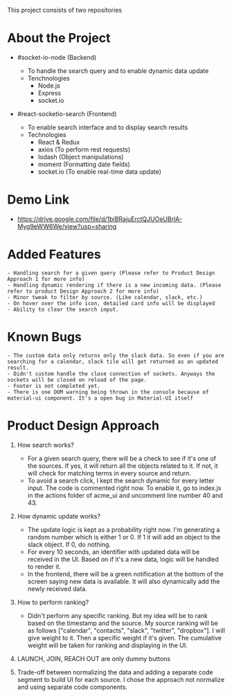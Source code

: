 This project consists of two repositories

# About the Project
- #socket-io-node (Backend)
    - To handle the search query and to enable dynamic data update
    - Tenchnologies
        - Node.js
        - Express
        - socket.io

- #react-socketio-search (Frontend)
    - To enable search interface and to display search results
    - Technologies
        - React & Redux
        - axios (To perform rest requests)
        - lodash (Object manipulations)
        - moment (Formatting date fields)
        - socket.io (To enable real-time data update)

# Demo Link
- https://drive.google.com/file/d/1biBRajuErctQJUOeUBrlA-Myg9eWW6We/view?usp=sharing

# Added Features
    - Handling search for a given query (Please refer to Product Design Approach 1 for more info)
    - Handling dynamic rendering if there is a new incoming data. (Please refer to product Design Approach 2 for more info)
    - Minor tweak to filter by source. (Like calendar, slack, etc.)
    - On hover over the info icon, detailed card info will be displayed
    - Ability to clear the search input.

# Known Bugs
    - The custom data only returns only the slack data. So even if you are searching for a calendar, slack tile will get returned as an updated result.
    - Didn't custom handle the close connection of sockets. Anyways the sockets will be closed on reload of the page.
    - Footer is not completed yet.
    - There is one DOM warning being thrown in the console because of material-ui component. It's a open bug in Material-UI itself

# Product Design Approach
1) How search works?
    - For a given search query, there will be a check to see if it's one of the sources. If yes, it will return all the objects related to it. If not, it will check for matching terms in every source and return.
    - To avoid a search click, I kept the search dynamic for every letter input. The code is commented right now. To enable it, go to index.js in the actions folder of acme_ui and uncomment line number 40 and 43.

2) How dynamic update works?
    - The update logic is kept as a probability right now. I'm generating a random number which is either 1 or 0. If 1 it will add an object to the slack object. If 0, do nothing. 
    - For every 10 seconds, an identifier with updated data will be received in the UI. Based on if it's a new data, logic will be handled to render it.
    - In the frontend, there will be a green notification at the bottom of the screen saying new data is available. It will also dynamically add the newly received data.

3) How to perform ranking?
    - Didn't perform any specific ranking. But my idea will be to rank based on the timestamp and the source. My source ranking will be as follows ["calendar", "contacts", "slack", "twitter", "dropbox"]. I will give weight to it. Then a specific weight if it's given. The cumulative weight will be taken for ranking and displaying in the UI.

4) LAUNCH, JOIN, REACH OUT are only dummy buttons

5) Trade-off between normalizing the data and adding a separate code segment to build UI for each source. I chose the approach not normalize and using separate code components. 
